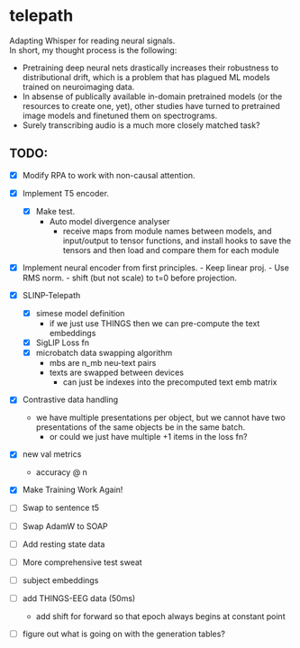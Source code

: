 # telepath
Adapting Whisper for reading neural signals. \
In short, my thought process is the following:
- Pretraining deep neural nets drastically increases their robustness to distributional drift, which is a problem that has plagued ML models trained on neuroimaging data.
- In absense of publically available in-domain pretrained models (or the resources to create one, yet), other studies have turned to pretrained image models and finetuned them on spectrograms.
- Surely transcribing audio is a much more closely matched task?

## TODO:
- [x] Modify RPA to work with non-causal attention.
- [x] Implement T5 encoder.
    - [x] Make test.
        - Auto model divergence analyser
            - receive maps from module names between models, and input/output to tensor functions, and install hooks to save the tensors and then load and compare them for each module
- [x] Implement neural encoder from first principles.
        - Keep linear proj.
        - Use RMS norm.
        - shift (but not scale) to t=0 before projection.
- [x] SLINP-Telepath
    - [x] simese model definition
        - if we just use THINGS then we can pre-compute the text embeddings
    - [x] SigLIP Loss fn
    - [x] microbatch data swapping algorithm
        - mbs are n_mb neu-text pairs
        - texts are swapped between devices
            - can just be indexes into the precomputed text emb matrix
- [x] Contrastive data handling
    - we have multiple presentations per object, but we cannot have two presentations of the same objects 
    be in the same batch.
        - or could we just have multiple +1 items in the loss fn?
- [x] new val metrics
    - accuracy @ n 
- [x] Make Training Work Again!
- [ ] Swap to sentence t5
- [ ] Swap AdamW to SOAP
- [ ] Add resting state data
- [ ] More comprehensive test sweat
- [ ] subject embeddings
- [ ] add THINGS-EEG data (50ms)
    - add shift for forward so that epoch always begins at constant point

- [ ] figure out what is going on with the generation tables?
